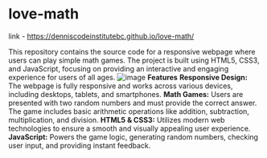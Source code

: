 # love-math

link - https://denniscodeinstitutebc.github.io/love-math/

This repository contains the source code for a responsive webpage where users can play simple math games. The project is built using HTML5, CSS3, and JavaScript, focusing on providing an interactive and engaging experience for users of all ages.
![image](https://github.com/user-attachments/assets/3f6cd50e-4582-481a-b875-f6b2466c5393)
**Features**
**Responsive Design:** The webpage is fully responsive and works across various devices, including desktops, tablets, and smartphones.
**Math Games:** Users are presented with two random numbers and must provide the correct answer. The game includes basic arithmetic operations like addition, subtraction, multiplication, and division.
**HTML5 & CSS3:** Utilizes modern web technologies to ensure a smooth and visually appealing user experience.
**JavaScript:** Powers the game logic, generating random numbers, checking user input, and providing instant feedback.
